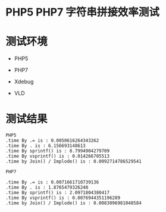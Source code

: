 # PHP5 PHP7 字符串拼接效率测试

# 测试环境

- PHP5

- PHP7 

- Xdebug

- VLD

# 测试结果

```
PHP5
.time By .= is : 0.0050616264343262
.time By . is : 6.156693148613
.time By sprintf() is : 8.7994904279709
.time By vsprintf() is : 0.014266705513
.time by Join() / Implode() is : 0.0092714786529541

```

```
PHP7

.time By .= is : 0.0071661710739136
.time By . is : 1.8765479326248
.time By sprintf() is : 2.0971804380417
.time By vsprintf() is : 0.0076944351196289
.time by Join() / Implode() is : 0.0083096981048584

```